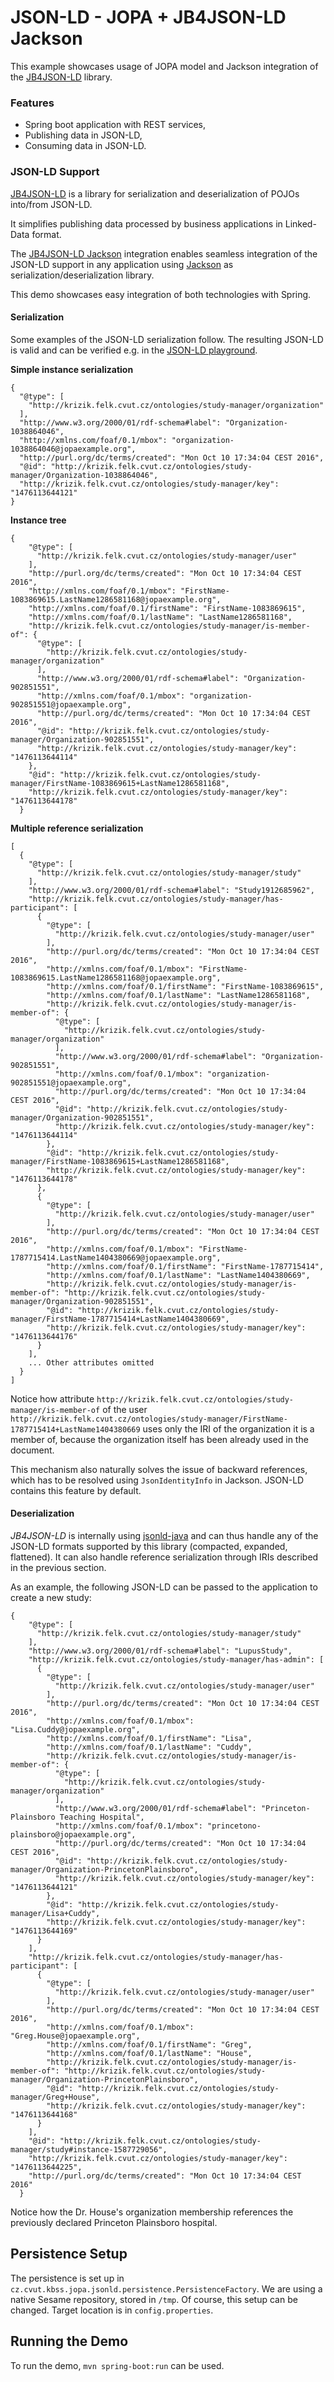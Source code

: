 # JSON-LD - JOPA + JB4JSON-LD Jackson

This example showcases usage of JOPA model and Jackson integration of the [JB4JSON-LD](https://github.com/kbss-cvut/jb4jsonld-jackson) library.

### Features

* Spring boot application with REST services,
* Publishing data in JSON-LD,
* Consuming data in JSON-LD.

### JSON-LD Support

[JB4JSON-LD](https://github.com/kbss-cvut/jb4jsonld) is a library for serialization and deserialization of POJOs into/from JSON-LD.

It simplifies publishing data processed by business applications in Linked-Data format.

The [JB4JSON-LD Jackson](https://github.com/kbss-cvut/jb4jsonld-jackson) integration enables seamless integration of 
the JSON-LD support in any application using [Jackson](https://github.com/FasterXML/jackson) as serialization/deserialization library.

This demo showcases easy integration of both technologies with Spring.


#### Serialization

Some examples of the JSON-LD serialization follow. The resulting JSON-LD is valid and can be verified e.g. in the [JSON-LD playground](http://json-ld.org/playground/).

**Simple instance serialization**

```
{
  "@type": [
    "http://krizik.felk.cvut.cz/ontologies/study-manager/organization"
  ],
  "http://www.w3.org/2000/01/rdf-schema#label": "Organization-1038864046",
  "http://xmlns.com/foaf/0.1/mbox": "organization-1038864046@jopaexample.org",
  "http://purl.org/dc/terms/created": "Mon Oct 10 17:34:04 CEST 2016",
  "@id": "http://krizik.felk.cvut.cz/ontologies/study-manager/Organization-1038864046",
  "http://krizik.felk.cvut.cz/ontologies/study-manager/key": "1476113644121"
}
```

**Instance tree**
```
{
    "@type": [
      "http://krizik.felk.cvut.cz/ontologies/study-manager/user"
    ],
    "http://purl.org/dc/terms/created": "Mon Oct 10 17:34:04 CEST 2016",
    "http://xmlns.com/foaf/0.1/mbox": "FirstName-1083869615.LastName1286581168@jopaexample.org",
    "http://xmlns.com/foaf/0.1/firstName": "FirstName-1083869615",
    "http://xmlns.com/foaf/0.1/lastName": "LastName1286581168",
    "http://krizik.felk.cvut.cz/ontologies/study-manager/is-member-of": {
      "@type": [
        "http://krizik.felk.cvut.cz/ontologies/study-manager/organization"
      ],
      "http://www.w3.org/2000/01/rdf-schema#label": "Organization-902851551",
      "http://xmlns.com/foaf/0.1/mbox": "organization-902851551@jopaexample.org",
      "http://purl.org/dc/terms/created": "Mon Oct 10 17:34:04 CEST 2016",
      "@id": "http://krizik.felk.cvut.cz/ontologies/study-manager/Organization-902851551",
      "http://krizik.felk.cvut.cz/ontologies/study-manager/key": "1476113644114"
    },
    "@id": "http://krizik.felk.cvut.cz/ontologies/study-manager/FirstName-1083869615+LastName1286581168",
    "http://krizik.felk.cvut.cz/ontologies/study-manager/key": "1476113644178"
  }
```

**Multiple reference serialization**
```
[
  {
    "@type": [
      "http://krizik.felk.cvut.cz/ontologies/study-manager/study"
    ],
    "http://www.w3.org/2000/01/rdf-schema#label": "Study1912685962",
    "http://krizik.felk.cvut.cz/ontologies/study-manager/has-participant": [
      {
        "@type": [
          "http://krizik.felk.cvut.cz/ontologies/study-manager/user"
        ],
        "http://purl.org/dc/terms/created": "Mon Oct 10 17:34:04 CEST 2016",
        "http://xmlns.com/foaf/0.1/mbox": "FirstName-1083869615.LastName1286581168@jopaexample.org",
        "http://xmlns.com/foaf/0.1/firstName": "FirstName-1083869615",
        "http://xmlns.com/foaf/0.1/lastName": "LastName1286581168",
        "http://krizik.felk.cvut.cz/ontologies/study-manager/is-member-of": {
          "@type": [
            "http://krizik.felk.cvut.cz/ontologies/study-manager/organization"
          ],
          "http://www.w3.org/2000/01/rdf-schema#label": "Organization-902851551",
          "http://xmlns.com/foaf/0.1/mbox": "organization-902851551@jopaexample.org",
          "http://purl.org/dc/terms/created": "Mon Oct 10 17:34:04 CEST 2016",
          "@id": "http://krizik.felk.cvut.cz/ontologies/study-manager/Organization-902851551",
          "http://krizik.felk.cvut.cz/ontologies/study-manager/key": "1476113644114"
        },
        "@id": "http://krizik.felk.cvut.cz/ontologies/study-manager/FirstName-1083869615+LastName1286581168",
        "http://krizik.felk.cvut.cz/ontologies/study-manager/key": "1476113644178"
      },
      {
        "@type": [
          "http://krizik.felk.cvut.cz/ontologies/study-manager/user"
        ],
        "http://purl.org/dc/terms/created": "Mon Oct 10 17:34:04 CEST 2016",
        "http://xmlns.com/foaf/0.1/mbox": "FirstName-1787715414.LastName1404380669@jopaexample.org",
        "http://xmlns.com/foaf/0.1/firstName": "FirstName-1787715414",
        "http://xmlns.com/foaf/0.1/lastName": "LastName1404380669",
        "http://krizik.felk.cvut.cz/ontologies/study-manager/is-member-of": "http://krizik.felk.cvut.cz/ontologies/study-manager/Organization-902851551",
        "@id": "http://krizik.felk.cvut.cz/ontologies/study-manager/FirstName-1787715414+LastName1404380669",
        "http://krizik.felk.cvut.cz/ontologies/study-manager/key": "1476113644176"
      }
    ],
    ... Other attributes omitted
  }
]
```
Notice how attribute `http://krizik.felk.cvut.cz/ontologies/study-manager/is-member-of` of the user `http://krizik.felk.cvut.cz/ontologies/study-manager/FirstName-1787715414+LastName1404380669`
uses only the IRI of the organization it is a member of, because the organization itself has been already used in the document.

This mechanism also naturally solves the issue of backward references, which has to be resolved using `JsonIdentityInfo` in Jackson. JSON-LD contains
this feature by default.

#### Deserialization

_JB4JSON-LD_ is internally using [jsonld-java](https://github.com/jsonld-java/jsonld-java) and can thus handle any
of the JSON-LD formats supported by this library (compacted, expanded, flattened). 
It can also handle reference serialization through IRIs described in the previous section.

As an example, the following JSON-LD can be passed to the application to create a new study:

```
{
    "@type": [
      "http://krizik.felk.cvut.cz/ontologies/study-manager/study"
    ],
    "http://www.w3.org/2000/01/rdf-schema#label": "LupusStudy",
    "http://krizik.felk.cvut.cz/ontologies/study-manager/has-admin": [
      {
        "@type": [
          "http://krizik.felk.cvut.cz/ontologies/study-manager/user"
        ],
        "http://purl.org/dc/terms/created": "Mon Oct 10 17:34:04 CEST 2016",
        "http://xmlns.com/foaf/0.1/mbox": "Lisa.Cuddy@jopaexample.org",
        "http://xmlns.com/foaf/0.1/firstName": "Lisa",
        "http://xmlns.com/foaf/0.1/lastName": "Cuddy",
        "http://krizik.felk.cvut.cz/ontologies/study-manager/is-member-of": {
          "@type": [
            "http://krizik.felk.cvut.cz/ontologies/study-manager/organization"
          ],
          "http://www.w3.org/2000/01/rdf-schema#label": "Princeton-Plainsboro Teaching Hospital",
          "http://xmlns.com/foaf/0.1/mbox": "princetono-plainsboro@jopaexample.org",
          "http://purl.org/dc/terms/created": "Mon Oct 10 17:34:04 CEST 2016",
          "@id": "http://krizik.felk.cvut.cz/ontologies/study-manager/Organization-PrincetonPlainsboro",
          "http://krizik.felk.cvut.cz/ontologies/study-manager/key": "1476113644121"
        },
        "@id": "http://krizik.felk.cvut.cz/ontologies/study-manager/Lisa+Cuddy",
        "http://krizik.felk.cvut.cz/ontologies/study-manager/key": "1476113644169"
      }
    ],
    "http://krizik.felk.cvut.cz/ontologies/study-manager/has-participant": [
      {
        "@type": [
          "http://krizik.felk.cvut.cz/ontologies/study-manager/user"
        ],
        "http://purl.org/dc/terms/created": "Mon Oct 10 17:34:04 CEST 2016",
        "http://xmlns.com/foaf/0.1/mbox": "Greg.House@jopaexample.org",
        "http://xmlns.com/foaf/0.1/firstName": "Greg",
        "http://xmlns.com/foaf/0.1/lastName": "House",
        "http://krizik.felk.cvut.cz/ontologies/study-manager/is-member-of": "http://krizik.felk.cvut.cz/ontologies/study-manager/Organization-PrincetonPlainsboro",
        "@id": "http://krizik.felk.cvut.cz/ontologies/study-manager/Greg+House",
        "http://krizik.felk.cvut.cz/ontologies/study-manager/key": "1476113644168"
      }
    ],
    "@id": "http://krizik.felk.cvut.cz/ontologies/study-manager/study#instance-1587729056",
    "http://krizik.felk.cvut.cz/ontologies/study-manager/key": "1476113644225",
    "http://purl.org/dc/terms/created": "Mon Oct 10 17:34:04 CEST 2016"
  }
```

Notice how the Dr. House's organization membership references the previously declared Princeton Plainsboro hospital.


## Persistence Setup

The persistence is set up in `cz.cvut.kbss.jopa.jsonld.persistence.PersistenceFactory`. We are using a native Sesame repository, stored in `/tmp`.
Of course, this setup can be changed. Target location is in `config.properties`.

## Running the Demo

To run the demo, `mvn spring-boot:run` can be used.
